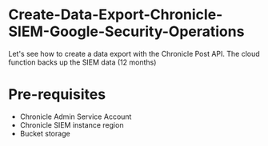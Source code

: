 # Create-Data-Export-Chronicle-SIEM-Google-Security-Operations
Let's see how to create a data export with the Chronicle Post API. The cloud function backs up the SIEM data (12 months)


# Pre-requisites
 - Chronicle Admin Service Account
 - Chronicle SIEM instance region
 - Bucket storage

